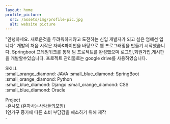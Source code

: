 ```yaml
---
layout: home
profile_picture:
  src: /assets/img/profile-pic.jpg
  alt: website picture
---
```


<p>
"안녕하세요. 새로운것을 두려워하지않고 도전하는 신입 개발자가 되고 싶은 엄혜선 입니다"
 개발의 처음 시작은 자바&파이썬을 바탕으로 웹 프로그래밍을 만들기 시작했습니다.
 Springboot 프레임워크를 통해 팀 프로젝트를 완성했으며 로그인,회원가입,게시판을 개발할수있습니다.
 프로젝트 관리툴로는 google drive를 사용하였습니다.
</p>

<p>
SKILL<br>
:small_orange_diamond: JAVA
:small_blue_diamond: SpringBoot
:small_orange_diamond: Python<br>
:small_blue_diamond: Django
:small_orange_diamond: CSS
:small_blue_diamond: Oracle
</p>

<p>
Project<br>
  -혼사모 (혼자사는사람들의모임)<br> 1인가구 증가에 따른 소비 부담감을 해소하기 위해 제작<br>
  -
</p>
